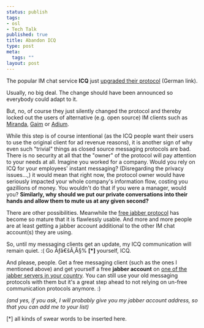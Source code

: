 ```yaml
--- 
status: publish
tags: 
- osl
- Tech Talk
published: true
title: Abandon ICQ
type: post
meta: 
  tags: ""
layout: post
---
```

The popular IM chat service <strong>ICQ</strong> just <a href="http://www.heise.de/newsticker/meldung/69505">upgraded their protocol</a> (German link).

Usually, no big deal. The change should have been announced so everybody could adapt to it.

But, no, of course they just silently changed the protocol and thereby locked out the users of alternative (e.g. open source) IM clients such as <a href="http://miranda-im.org">Miranda</a>, <a href="http://gaim.sf.net">Gaim</a> or <a href="http://www.adiumx.com/">Adium</a>.

While this step is of course intentional (as the ICQ people want their users to use the original client for ad revenue reasons), it is another sign of why even such "trivial" things as closed source messaging protocols are bad. There is no security at all that the "owner" of the protocol will pay attention to your needs at all. Imagine you worked for a company. Would you rely on ICQ for your employees' instant messaging? (Disregarding the privacy issues...,) it would mean that right now, the protocol owner would have seriously impacted your whole company's information flow, costing you gazillions of money. You wouldn't do that if you were a manager, would you? <strong>Similarly, why should we put our private conversations into their hands and allow them to mute us at any given second?</strong>

There are other possibilities. Meanwhile the <a href="http://www.jabber.org/">free jabber protocol</a> has become so mature that it is flawlessly usable. And more and more people are at least getting a jabber account additional to the other IM chat account(s) they are using.

So, until my messaging clients get an update, my ICQ communication will remain quiet. :( Go Ãƒâ€šÃ‚Â§$%$% <strong>[*]</strong> yourself, ICQ.

And please, people. Get a free messaging client (such as the ones I mentioned above) and get yourself a free <strong>jabber account</strong> on <a href="http://www.xmpp.net/bycountry.shtml">one of the jabber servers in your country</a>. You can still use your old messaging protocols with them but it's a great step ahead to not relying on un-free communication protocols anymore. :)

<em>(and yes, if you ask, I will probably give you my jabber account address, so that you can add me to your list)</em>

[*] all kinds of swear words to be inserted here.
